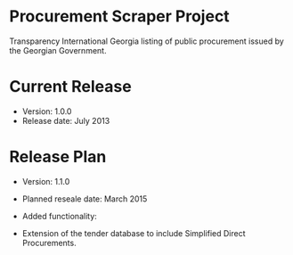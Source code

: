 # Procurement Scraper Project

Transparency International Georgia listing of public procurement issued by the Georgian Government.

# Current Release

* Version: 1.0.0
* Release date: July 2013

# Release Plan

* Version: 1.1.0
* Planned reseale date: March 2015

* Added functionality:
 * Extension of the tender database to include Simplified Direct Procurements.